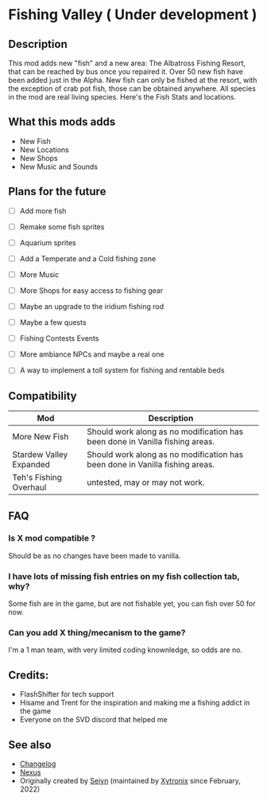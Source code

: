 # Fishing Valley ( Under development )

## Description

This mod adds new "fish" and a new area: The Albatross Fishing Resort, that can be reached by bus once you repaired it. Over 50 new fish have been added just in the Alpha. New fish can only be fished at the resort, with the exception of crab pot fish, those can be obtained anywhere. All species in the mod are real living species. Here's the Fish Stats and locations.



## What this mods adds


- New Fish
- New Locations
- New Shops
- New Music and Sounds


## Plans for the future

- [ ] Add more fish
- [ ] Remake some fish sprites
- [ ] Aquarium sprites

- [ ] Add a Temperate and a Cold fishing zone
- [ ] More Music
- [ ] More Shops for easy access to fishing gear
- [ ] Maybe an upgrade to the iridium fishing rod
- [ ] Maybe a few quests 
- [ ] Fishing Contests Events
- [ ] More ambiance NPCs and maybe a real one
- [ ] A way to implement a toll system for fishing and rentable beds


## Compatibility

| Mod  | Description |
| ------------- | ------------- |
| More New Fish  | Should work along as no modification has been done in Vanilla fishing areas.  |
| Stardew Valley Expanded  | Should work along as no modification has been done in Vanilla fishing areas.  |
| Teh's Fishing Overhaul  | untested, may or may not work.  |


## FAQ

### Is X mod compatible ?
Should be as no changes have been made to vanilla.

### I have lots of missing fish entries on my fish collection tab, why?
Some fish are in the game, but are not fishable yet, you can fish over 50 for now.

### Can you add X thing/mecanism to the game?
I'm a 1 man team, with very limited coding knownledge, so odds are no.


## Credits:
- FlashShifter for tech support
- Hisame and Trent for the inspiration and making me a fishing addict in the game
- Everyone on the SVD discord that helped me

## See also
* [Changelog](changelog.md)
* [Nexus](https://www.nexusmods.com/stardewvalley/mods/8668)
* Originally created by [Seiyn](https://www.nexusmods.com/stardewvalley/users/47290403) (maintained by [Xytronix](https://www.nexusmods.com/users/127861178) since February, 2022)